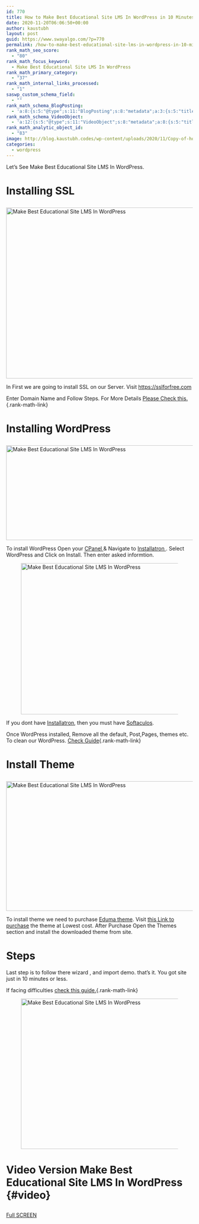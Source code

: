 ```yaml
---
id: 770
title: How to Make Best Educational Site LMS In WordPress in 10 Minutes?
date: 2020-11-20T06:06:50+00:00
author: kaustubh
layout: post
guid: https://www.swayalgo.com/?p=770
permalink: /how-to-make-best-educational-site-lms-in-wordpress-in-10-minutes/
rank_math_seo_score:
  - "80"
rank_math_focus_keyword:
  - Make Best Educational Site LMS In WordPress
rank_math_primary_category:
  - "37"
rank_math_internal_links_processed:
  - "1"
saswp_custom_schema_field:
  - ""
rank_math_schema_BlogPosting:
  - 'a:8:{s:5:"@type";s:11:"BlogPosting";s:8:"metadata";a:3:{s:5:"title";s:7:"Article";s:4:"type";s:8:"template";s:9:"isPrimary";b:1;}s:8:"headline";s:11:"%seo_title%";s:11:"description";s:17:"%seo_description%";s:13:"datePublished";s:20:"%date(Y-m-dTH:i:sP)%";s:12:"dateModified";s:24:"%modified(Y-m-dTH:i:sP)%";s:5:"image";a:2:{s:5:"@type";s:11:"ImageObject";s:3:"url";s:16:"%post_thumbnail%";}s:6:"author";a:2:{s:5:"@type";s:6:"Person";s:4:"name";s:6:"%name%";}}'
rank_math_schema_VideoObject:
  - 'a:12:{s:5:"@type";s:11:"VideoObject";s:8:"metadata";a:8:{s:5:"title";s:5:"Video";s:4:"type";s:8:"template";s:9:"shortcode";s:15:"s-605750e56c268";s:9:"isPrimary";b:0;s:23:"reviewLocationShortcode";s:24:"[rank_math_rich_snippet]";s:8:"category";s:12:"%categories%";s:4:"tags";s:6:"%tags%";s:15:"isAutoGenerated";b:1;}s:4:"name";s:11:"%seo_title%";s:11:"description";s:17:"%seo_description%";s:10:"uploadDate";s:10:"2020-11-21";s:12:"thumbnailUrl";s:16:"%post_thumbnail%";s:8:"embedUrl";s:56:"https://www.youtube.com/embed/H_0CrDBZApM?feature=oembed";s:10:"contentUrl";s:0:"";s:8:"duration";s:8:"PT12M36S";s:5:"width";s:4:"1280";s:6:"height";s:3:"720";s:16:"isFamilyFriendly";b:1;}'
rank_math_analytic_object_id:
  - "83"
image: http://blog.kaustubh.codes/wp-content/uploads/2020/11/Copy-of-how-to-create-aws-ec2-instance.png
categories:
  - wordpress
---
```

Let&#8217;s See Make Best Educational Site LMS In WordPress.

# Installing SSL<figure class="wp-block-image size-large">

<img loading="lazy" width="1024" height="460" src="http://blog.kaustubh.codes/wp-content/uploads/2020/11/image-11-1024x460.png" alt="Make Best Educational Site LMS In WordPress" class="wp-image-776" srcset="https://blog.kaustubh.codes/wp-content/uploads/2020/11/image-11-1024x460.png 1024w, https://blog.kaustubh.codes/wp-content/uploads/2020/11/image-11-300x135.png 300w, https://blog.kaustubh.codes/wp-content/uploads/2020/11/image-11-768x345.png 768w, https://blog.kaustubh.codes/wp-content/uploads/2020/11/image-11.png 1104w" sizes="(max-width: 1024px) 100vw, 1024px" /> </figure> 

In First we are going to install SSL on our Server. Visit <a aria-label="https://sslforfree.com (opens in a new tab)" href="https://sslforfree.com" target="_blank" rel="noreferrer noopener nofollow" class="rank-math-link">https://sslforfree.com</a>

Enter Domain Name and Follow Steps. For More Details [Please Check this.](#video){.rank-math-link}

# Installing WordPress<figure class="wp-block-image size-large">

<img loading="lazy" width="648" height="255" src="http://blog.kaustubh.codes/wp-content/uploads/2020/11/image-12.png" alt="Make Best Educational Site LMS In WordPress" class="wp-image-777" srcset="https://blog.kaustubh.codes/wp-content/uploads/2020/11/image-12.png 648w, https://blog.kaustubh.codes/wp-content/uploads/2020/11/image-12-300x118.png 300w" sizes="(max-width: 648px) 100vw, 648px" /> </figure> 

To install WordPress Open your <a aria-label="CPanel  (opens in a new tab)" href="https://en.wikipedia.org/wiki/CPANEL" rel="noreferrer noopener nofollow" target="_blank" class="rank-math-link">CPanel </a>& Navigate to <a aria-label="Installatron  (opens in a new tab)" href="https://en.wikipedia.org/wiki/Installatron" target="_blank" rel="noreferrer noopener nofollow" class="rank-math-link">Installatron </a>. Select WordPress and Click on Install. Then enter asked informtion.<figure class="wp-block-image size-large">

<img loading="lazy" width="1024" height="407" src="http://blog.kaustubh.codes/wp-content/uploads/2020/11/image-13-1024x407.png" alt="Make Best Educational Site LMS In WordPress" class="wp-image-778" srcset="https://blog.kaustubh.codes/wp-content/uploads/2020/11/image-13-1024x407.png 1024w, https://blog.kaustubh.codes/wp-content/uploads/2020/11/image-13-300x119.png 300w, https://blog.kaustubh.codes/wp-content/uploads/2020/11/image-13-768x305.png 768w, https://blog.kaustubh.codes/wp-content/uploads/2020/11/image-13.png 1112w" sizes="(max-width: 1024px) 100vw, 1024px" /> </figure> 

If you dont have <a rel="noreferrer noopener" href="https://en.wikipedia.org/wiki/Installatron" target="_blank">Installatron</a>, then you must have <a aria-label="Softaculos (opens in a new tab)" href="https://en.wikipedia.org/wiki/Softaculos" target="_blank" rel="noreferrer noopener nofollow" class="rank-math-link">Softaculos</a>.

Once WordPress installed, Remove all the default, Post,Pages, themes etc. To clean our WordPress. [Check Guide](#video){.rank-math-link}

# Install Theme<figure class="wp-block-image size-large">

<img loading="lazy" width="1024" height="349" src="http://blog.kaustubh.codes/wp-content/uploads/2020/11/image-14-1024x349.png" alt="Make Best Educational Site LMS In WordPress" class="wp-image-779" srcset="https://blog.kaustubh.codes/wp-content/uploads/2020/11/image-14-1024x349.png 1024w, https://blog.kaustubh.codes/wp-content/uploads/2020/11/image-14-300x102.png 300w, https://blog.kaustubh.codes/wp-content/uploads/2020/11/image-14-768x262.png 768w, https://blog.kaustubh.codes/wp-content/uploads/2020/11/image-14.png 1110w" sizes="(max-width: 1024px) 100vw, 1024px" /> </figure> 

To install theme we need to purchase <a href="http://swayalgo.com/eduma" target="_blank" aria-label=" (opens in a new tab)" rel="noreferrer noopener sponsored" class="rank-math-link">Eduma theme</a>. Visit <a href="http://swayalgo.com/eduma" target="_blank" aria-label=" (opens in a new tab)" rel="noreferrer noopener sponsored" class="rank-math-link">this Link to purchase</a> the theme at Lowest cost. After Purchase Open the Themes section and install the downloaded theme from site.

# Steps

Last step is to follow there wizard , and import demo. that&#8217;s it. You got site just in 10 minutes or less.

If facing difficulties [check this guide.](#video){.rank-math-link}<figure class="wp-block-image size-large">

<img loading="lazy" width="1024" height="405" src="http://blog.kaustubh.codes/wp-content/uploads/2020/11/image-15-1024x405.png" alt="Make Best Educational Site LMS In WordPress" class="wp-image-780" srcset="https://blog.kaustubh.codes/wp-content/uploads/2020/11/image-15-1024x405.png 1024w, https://blog.kaustubh.codes/wp-content/uploads/2020/11/image-15-300x119.png 300w, https://blog.kaustubh.codes/wp-content/uploads/2020/11/image-15-768x304.png 768w, https://blog.kaustubh.codes/wp-content/uploads/2020/11/image-15.png 1118w" sizes="(max-width: 1024px) 100vw, 1024px" /> </figure> 

# Video Version Make Best Educational Site LMS In WordPress {#video}<figure class="wp-block-embed is-type-video is-provider-youtube wp-block-embed-youtube wp-embed-aspect-16-9 wp-has-aspect-ratio">

<div class="wp-block-embed__wrapper">
</div></figure> 

<div class="wp-block-buttons">
  <div class="wp-block-button is-style-outline">
    <a class="wp-block-button__link has-white-color has-vivid-cyan-blue-to-vivid-purple-gradient-background has-text-color has-background" href="https://www.youtube.com/watch?v=Ko5hZ5gC7k8&ab_channel=ProgrammingHelp" target="_blank" rel="noreferrer noopener">Full SCREEN</a>
  </div>
</div>